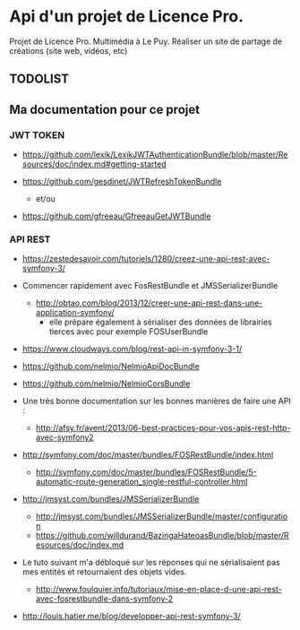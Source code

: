 # Api d'un projet de Licence Pro.

Projet de Licence Pro. Multimédia à Le Puy. Réaliser un site de partage de créations (site web, vidéos, etc)

## TODOLIST

## Ma documentation pour ce projet

### JWT TOKEN

* https://github.com/lexik/LexikJWTAuthenticationBundle/blob/master/Resources/doc/index.md#getting-started

* https://github.com/gesdinet/JWTRefreshTokenBundle
    * et/ou
* https://github.com/gfreeau/GfreeauGetJWTBundle

### API REST

* https://zestedesavoir.com/tutoriels/1280/creez-une-api-rest-avec-symfony-3/

* Commencer rapidement avec FosRestBundle et JMSSerializerBundle 
    * http://obtao.com/blog/2013/12/creer-une-api-rest-dans-une-application-symfony/
        * elle prépare également à sérialiser des données de librairies tierces avec pour exemple FOSUserBundle

* https://www.cloudways.com/blog/rest-api-in-symfony-3-1/

* https://github.com/nelmio/NelmioApiDocBundle

* https://github.com/nelmio/NelmioCorsBundle

* Une très bonne documentation sur les bonnes manières de faire une API :
    * http://afsy.fr/avent/2013/06-best-practices-pour-vos-apis-rest-http-avec-symfony2

* http://symfony.com/doc/master/bundles/FOSRestBundle/index.html
    * http://symfony.com/doc/master/bundles/FOSRestBundle/5-automatic-route-generation_single-restful-controller.html

* http://jmsyst.com/bundles/JMSSerializerBundle
    * http://jmsyst.com/bundles/JMSSerializerBundle/master/configuration
    * https://github.com/willdurand/BazingaHateoasBundle/blob/master/Resources/doc/index.md
    
* Le tuto suivant m'a débloqué sur les réponses qui ne sérialisaient pas mes entités et retournaient des objets vides. 
    * http://www.foulquier.info/tutoriaux/mise-en-place-d-une-api-rest-avec-fosrestbundle-dans-symfony-2
    
* http://louis.hatier.me/blog/developper-api-rest-symfony-3/